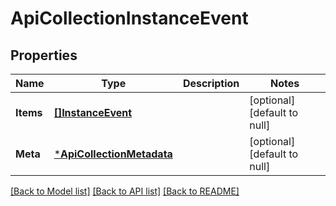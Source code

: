 # ApiCollectionInstanceEvent

## Properties
Name | Type | Description | Notes
------------ | ------------- | ------------- | -------------
**Items** | [**[]InstanceEvent**](InstanceEvent.md) |  | [optional] [default to null]
**Meta** | [***ApiCollectionMetadata**](ApiCollectionMetadata.md) |  | [optional] [default to null]

[[Back to Model list]](../README.md#documentation-for-models) [[Back to API list]](../README.md#documentation-for-api-endpoints) [[Back to README]](../README.md)


